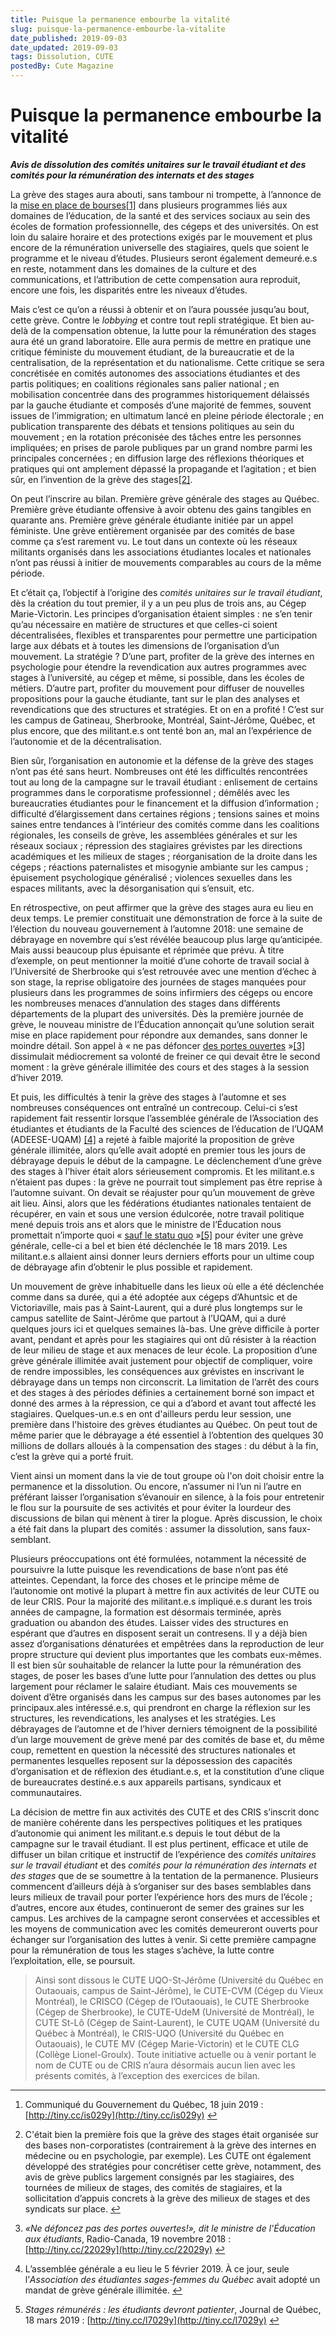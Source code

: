 ```yaml
---
title: Puisque la permanence embourbe la vitalité
slug: puisque-la-permanence-embourbe-la-vitalite
date_published: 2019-09-03
date_updated: 2019-09-03
tags: Dissolution, CUTE
postedBy: Cute Magazine
---
```


# Puisque la permanence embourbe la vitalité

_**Avis de dissolution des comités unitaires sur le travail étudiant et des comités pour la rémunération des internats et des stages**_

La grève des stages aura abouti, sans tambour ni trompette, à l’annonce de la  [mise en place de bourses](http://www.journaldequebec.com/2019/06/18/plus-de-bourses-pour-les-stagiaires)[[1]](https://lucid-khorana-dd9246.netlify.app/puisque-la-permanence-embourbe-la-vitalite/#fn1)  dans plusieurs programmes liés aux domaines de l’éducation, de la santé et des services sociaux au sein des écoles de formation professionnelle, des cégeps et des universités. On est loin du salaire horaire et des protections exigés par le mouvement et plus encore de la rémunération universelle des stagiaires, quels que soient le programme et le niveau d’études. Plusieurs seront également demeuré.e.s en reste, notamment dans les domaines de la culture et des communications, et l’attribution de cette compensation aura reproduit, encore une fois, les disparités entre les niveaux d’études.

Mais c’est ce qu’on a réussi à obtenir et on l’aura poussée jusqu’au bout, cette grève. Contre le  _lobbying_  et contre tout repli stratégique. Et bien au-delà de la compensation obtenue, la lutte pour la rémunération des stages aura été un grand laboratoire. Elle aura permis de mettre en pratique une critique féministe du mouvement étudiant, de la bureaucratie et de la centralisation, de la représentation et du nationalisme. Cette critique se sera concrétisée en comités autonomes des associations étudiantes et des partis politiques; en coalitions régionales sans palier national ; en mobilisation concentrée dans des programmes historiquement délaissés par la gauche étudiante et composés d’une majorité de femmes, souvent issues de l’immigration; en ultimatum lancé en pleine période électorale ; en publication transparente des débats et tensions politiques au sein du mouvement ; en la rotation préconisée des tâches entre les personnes impliquées; en prises de parole publiques par un grand nombre parmi les principales concernées ; en diffusion large des réflexions théoriques et pratiques qui ont amplement dépassé la propagande et l’agitation ; et bien sûr, en l’invention de la grève des stages[[2]](https://lucid-khorana-dd9246.netlify.app/puisque-la-permanence-embourbe-la-vitalite/#fn2).

On peut l’inscrire au bilan. Première grève générale des stages au Québec. Première grève étudiante offensive à avoir obtenu des gains tangibles en quarante ans. Première grève générale étudiante initiée par un appel féministe. Une grève entièrement organisée par des comités de base comme ça s’est rarement vu. Le tout dans un contexte où les réseaux militants organisés dans les associations étudiantes locales et nationales n’ont pas réussi à initier de mouvements comparables au cours de la même période.

Et c’était ça, l’objectif à l’origine des  _comités unitaires sur le travail étudiant_, dès la création du tout premier, il y a un peu plus de trois ans, au Cégep Marie-Victorin. Les principes d’organisation étaient simples : ne s’en tenir qu’au nécessaire en matière de structures et que celles-ci soient décentralisées, flexibles et transparentes pour permettre une participation large aux débats et à toutes les dimensions de l’organisation d’un mouvement. La stratégie ? D’une part, profiter de la grève des internes en psychologie pour étendre la revendication aux autres programmes avec stages à l’université, au cégep et même, si possible, dans les écoles de métiers. D’autre part, profiter du mouvement pour diffuser de nouvelles propositions pour la gauche étudiante, tant sur le plan des analyses et revendications que des structures et stratégies. Et on en a profité ! C’est sur les campus de Gatineau, Sherbrooke, Montréal, Saint-Jérôme, Québec, et plus encore, que des militant.e.s ont tenté bon an, mal an l’expérience de l’autonomie et de la décentralisation.

Bien sûr, l’organisation en autonomie et la défense de la grève des stages n’ont pas été sans heurt. Nombreuses ont été les difficultés rencontrées tout au long de la campagne sur le travail étudiant : enlisement de certains programmes dans le corporatisme professionnel ; démêlés avec les bureaucraties étudiantes pour le financement et la diffusion d’information ; difficulté d’élargissement dans certaines régions ; tensions saines et moins saines entre tendances à l’intérieur des comités comme dans les coalitions régionales, les conseils de grève, les assemblées générales et sur les réseaux sociaux ; répression des stagiaires grévistes par les directions académiques et les milieux de stages ; réorganisation de la droite dans les cégeps ; réactions paternalistes et misogynie ambiante sur les campus ; épuisement psychologique généralisé ; violences sexuelles dans les espaces militants, avec la désorganisation qui s’ensuit, etc.

En rétrospective, on peut affirmer que la grève des stages aura eu lieu en deux temps. Le premier constituait une démonstration de force à la suite de l’élection du nouveau gouvernement à l’automne 2018: une semaine de débrayage en novembre qui s’est révélée beaucoup plus large qu’anticipée. Mais aussi beaucoup plus épuisante et réprimée que prévu. À titre d’exemple, on peut mentionner la moitié d’une cohorte de travail social à l’Université de Sherbrooke qui s’est retrouvée avec une mention d’échec à son stage, la reprise obligatoire des journées de stages manquées pour plusieurs dans les programmes de soins infirmiers des cégeps ou encore les nombreuses menaces d’annulation des stages dans différents départements de la plupart des universités. Dès la première journée de grève, le nouveau ministre de l’Éducation annonçait qu’une solution serait mise en place rapidement pour répondre aux demandes, sans donner le moindre détail. Son appel à « ne pas défoncer  [des portes ouvertes](http://https//ici.radio-canada.ca/nouvelle/1136702/universite-cegep-greve-etudiante-remuneration-stages)  »[[3]](https://lucid-khorana-dd9246.netlify.app/puisque-la-permanence-embourbe-la-vitalite/#fn3)  dissimulait médiocrement sa volonté de freiner ce qui devait être le second moment : la grève générale illimitée des cours et des stages à la session d’hiver 2019.

Et puis, les difficultés à tenir la grève des stages à l’automne et ses nombreuses conséquences ont entraîné un contrecoup. Celui-ci s’est rapidement fait ressentir lorsque l’assemblée générale de l’Association des étudiantes et étudiants de la Faculté des sciences de l’éducation de l’UQAM (ADEESE-UQAM)  [[4]](https://lucid-khorana-dd9246.netlify.app/puisque-la-permanence-embourbe-la-vitalite/#fn4)  a rejeté à faible majorité la proposition de grève générale illimitée, alors qu’elle avait adopté en premier tous les jours de débrayage depuis le début de la campagne. Le déclenchement d’une grève des stages à l’hiver était alors sérieusement compromis. Et les militant.e.s n’étaient pas dupes : la grève ne pourrait tout simplement pas être reprise à l’automne suivant. On devait se réajuster pour qu’un mouvement de grève ait lieu. Ainsi, alors que les fédérations étudiantes nationales tentaient de récupérer, en vain et sous une version édulcorée, notre travail politique mené depuis trois ans et alors que le ministre de l’Éducation nous promettait n’importe quoi «  [sauf le statu quo](http://https//www.journaldequebec.com/2019/03/18/les-etudiants-devront-patienter)  »[[5]](https://lucid-khorana-dd9246.netlify.app/puisque-la-permanence-embourbe-la-vitalite/#fn5)  pour éviter une grève générale, celle-ci a bel et bien été déclenchée le 18 mars 2019. Les militant.e.s allaient ainsi donner leurs derniers efforts pour un ultime coup de débrayage afin d’obtenir le plus possible et rapidement.

Un mouvement de grève inhabituelle dans les lieux où elle a été déclenchée comme dans sa durée, qui a été adoptée aux cégeps d’Ahuntsic et de Victoriaville, mais pas à Saint-Laurent, qui a duré plus longtemps sur le campus satellite de Saint-Jérôme que partout à l’UQAM, qui a duré quelques jours ici et quelques semaines là-bas. Une grève difficile à porter avant, pendant et après pour les stagiaires qui ont dû résister à la réaction de leur milieu de stage et aux menaces de leur école. La proposition d’une grève générale illimitée avait justement pour objectif de compliquer, voire de rendre impossibles, les conséquences aux grévistes en inscrivant le débrayage dans un temps non circonscrit. La limitation de l’arrêt des cours et des stages à des périodes définies a certainement borné son impact et donné des armes à la répression, ce qui a d’abord et avant tout affecté les stagiaires. Quelques-un.e.s en ont d'ailleurs perdu leur session, une première dans l'histoire des grèves étudiantes au Québec. On peut tout de même parier que le débrayage a été essentiel à l’obtention des quelques 30 millions de dollars alloués à la compensation des stages : du début à la fin, c’est la grève qui a porté fruit.

Vient ainsi un moment dans la vie de tout groupe où l'on doit choisir entre la permanence et la dissolution. Ou encore, n’assumer ni l’un ni l’autre en préférant laisser l’organisation s’évanouir en silence, à la fois pour entretenir le flou sur la poursuite de ses activités et pour éviter la lourdeur des discussions de bilan qui mènent à tirer la plogue. Après discussion, le choix a été fait dans la plupart des comités : assumer la dissolution, sans faux-semblant.

Plusieurs préoccupations ont été formulées, notamment la nécessité de poursuivre la lutte puisque les revendications de base n’ont pas été atteintes. Cependant, la force des choses et le principe même de l’autonomie ont motivé la plupart à mettre fin aux activités de leur CUTE ou de leur CRIS. Pour la majorité des militant.e.s impliqué.e.s durant les trois années de campagne, la formation est désormais terminée, après graduation ou abandon des études. Laisser vides des structures en espérant que d’autres en disposent serait un contresens. Il y a déjà bien assez d’organisations dénaturées et empêtrées dans la reproduction de leur propre structure qui devient plus importantes que les combats eux-mêmes. Il est bien sûr souhaitable de relancer la lutte pour la rémunération des stages, de poser les bases d’une lutte pour l’annulation des dettes ou plus largement pour réclamer le salaire étudiant. Mais ces mouvements se doivent d’être organisés dans les campus sur des bases autonomes par les principaux.ales intéressé.e.s, qui prendront en charge la réflexion sur les structures, les revendications, les analyses et les stratégies. Les débrayages de l’automne et de l’hiver derniers témoignent de la possibilité d’un large mouvement de grève mené par des comités de base et, du même coup, remettent en question la nécessité des structures nationales et permanentes lesquelles reposent sur la dépossession des capacités d’organisation et de réflexion des étudiant.e.s, et la constitution d’une clique de bureaucrates destiné.e.s aux appareils partisans, syndicaux et communautaires.

La décision de mettre fin aux activités des CUTE et des CRIS s’inscrit donc de manière cohérente dans les perspectives politiques et les pratiques d’autonomie qui animent les militant.e.s depuis le tout début de la campagne sur le travail étudiant. Il est plus pertinent, efficace et utile de diffuser un bilan critique et instructif de l’expérience des  _comités unitaires sur le travail étudiant_  et des  _comités pour la rémunération des internats et des stages_  que de se soumettre à la tentation de la permanence. Plusieurs commencent d’ailleurs déjà à s’organiser sur des bases semblables dans leurs milieux de travail pour porter l’expérience hors des murs de l’école ; d’autres, encore aux études, continueront de semer des graines sur les campus. Les archives de la campagne seront conservées et accessibles et les moyens de communication avec les comités demeureront ouverts pour échanger sur l’organisation des luttes à venir. Si cette première campagne pour la rémunération de tous les stages s’achève, la lutte contre l’exploitation, elle, se poursuit.

> Ainsi sont dissous le CUTE UQO-St-Jérôme (Université du Québec en Outaouais, campus de Saint-Jérôme), le CUTE-CVM (Cégep du Vieux Montréal), le CRISCO (Cégep de l’Outaouais), le CUTE Sherbrooke (Cégep de Sherbrooke), le CUTE-UdeM (Université de Montréal), le CUTE St-Lô (Cégep de Saint-Laurent), le CUTE UQAM (Université du Québec à Montréal), le CRIS-UQO (Université du Québec en Outaouais), le CUTE MV (Cégep Marie-Victorin) et le CUTE CLG (Collège Lionel-Groulx). Toute initiative actuelle ou à venir portant le nom de CUTE ou de CRIS n’aura désormais aucun lien avec les présents comités, à l’exception des exercices de bilan.

----------

1.  Communiqué du Gouvernement du Québec, 18 juin 2019 :  [http://tiny.cc/is029y](http://tiny.cc/is029y)  [↩︎](https://lucid-khorana-dd9246.netlify.app/puisque-la-permanence-embourbe-la-vitalite/#fnref1)
    
2.  C'était bien la première fois que la grève des stages était organisée sur des bases non-corporatistes (contrairement à la grève des internes en médecine ou en psychologie, par exemple). Les CUTE ont également développé des stratégies pour concrétiser cette grève, notamment, des avis de grève publics largement consignés par les stagiaires, des tournées de milieux de stages, des comités de stagiaires, et la sollicitation d’appuis concrets à la grève des milieux de stages et des syndicats sur place.  [↩︎](https://lucid-khorana-dd9246.netlify.app/puisque-la-permanence-embourbe-la-vitalite/#fnref2)
    
3.  _«Ne défoncez pas des portes ouvertes!», dit le ministre de l'Éducation aux étudiants_, Radio-Canada, 19 novembre 2018 :  [http://tiny.cc/22029y](http://tiny.cc/22029y)  [↩︎](https://lucid-khorana-dd9246.netlify.app/puisque-la-permanence-embourbe-la-vitalite/#fnref3)
    
4.  L’assemblée générale a eu lieu le 5 février 2019. À ce jour, seule l’_Association des étudiantes sages-femmes du Québec_  avait adopté un mandat de grève générale illimitée.  [↩︎](https://lucid-khorana-dd9246.netlify.app/puisque-la-permanence-embourbe-la-vitalite/#fnref4)
    
5.  _Stages rémunérés : les étudiants devront patienter_, Journal de Québec, 18 mars 2019 :  [http://tiny.cc/l7029y](http://tiny.cc/l7029y)  [↩︎](https://lucid-khorana-dd9246.netlify.app/puisque-la-permanence-embourbe-la-vitalite/#fnref5)